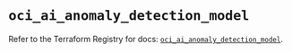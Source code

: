 # `oci_ai_anomaly_detection_model`

Refer to the Terraform Registry for docs: [`oci_ai_anomaly_detection_model`](https://registry.terraform.io/providers/oracle/oci/6.18.0/docs/resources/ai_anomaly_detection_model).
